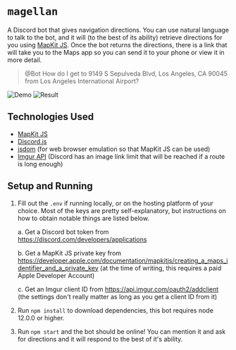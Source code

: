 # `magellan`
A Discord bot that gives navigation directions. You can use natural language to talk to the bot, and it will (to the best of its ability) retrieve directions for you using [MapKit JS](https://developer.apple.com/maps/web/). Once the bot returns the directions, there is a link that will take you to the Maps app so you can send it to your phone or view it in more detail.

> @Bot How do I get to 9149 S Sepulveda Blvd, Los Angeles, CA 90045 from Los Angeles International Airport?

![Demo](https://media.giphy.com/media/ZFK3V146hkhd8eJSIq/giphy.gif)
![Result](https://i.imgur.com/k9BTNHr.png)

## Technologies Used
- [MapKit JS](https://developer.apple.com/maps/web/)
- [Discord.js](https://discord.js.org)
- [jsdom](https://github.com/jsdom/jsdom) (for web browser emulation so that MapKit JS can be used)
- [Imgur API](https://apidocs.imgur.com) (Discord has an image link limit that will be reached if a route is long enough)

## Setup and Running
1. Fill out the `.env` if running locally, or on the hosting platform of your choice. Most of the keys are pretty self-explanatory, but instructions on how to obtain notable things are listed below.

    a. Get a Discord bot token from https://discord.com/developers/applications

    b. Get a MapKit JS private key from https://developer.apple.com/documentation/mapkitjs/creating_a_maps_identifier_and_a_private_key (at the time of writing, this requires a paid Apple Developer Account)

    c. Get an Imgur client ID from https://api.imgur.com/oauth2/addclient (the settings don't really matter as long as you get a client ID from it)

2. Run `npm install` to download dependencies, this bot requires node 12.0.0 or higher.
3. Run `npm start` and the bot should be online! You can mention it and ask for directions and it will respond to the best of it's ability.


